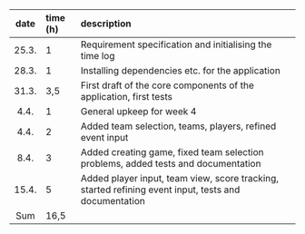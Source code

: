 | date | time (h) | description |
| :----:|:-----| :-----|
| 25.3. | 1    | Requirement specification and initialising the time log |
| 28.3. | 1    | Installing dependencies etc. for the application |
| 31.3. | 3,5 | First draft of the core components of the application, first tests |
| 4.4. | 1 | General upkeep for week 4 |
| 4.4. | 2 | Added team selection, teams, players, refined event input |
| 8.4. | 3 | Added creating game, fixed team selection problems, added tests and documentation |
| 15.4. | 5 | Added player input, team view, score tracking, started refining event input, tests and documentation |
| Sum | 16,5 |
